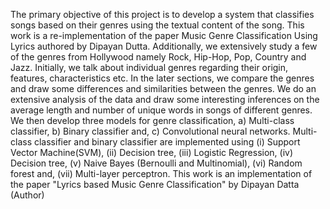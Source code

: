 The primary objective of this project is to develop a system that classifies songs based on their genres using the textual content of the song. This work is a re-implementation of the paper ​Music Genre Classification Using Lyrics​ authored by Dipayan Dutta. Additionally​, ​we extensively study a few of the genres from Hollywood namely ​Rock, Hip-Hop, Pop, Country and Jazz​. Initially, we talk about individual genres regarding their origin, features, characteristics etc. In the later sections, we compare the genres and draw some differences and similarities between the genres.
We do an extensive analysis of the data and draw some interesting inferences on the average length and number of unique words in songs of different genres. We then develop three models for genre classification, a) Multi-class classifier, b) Binary classifier and, c) Convolutional neural networks. Multi-class classifier and binary classifier are implemented using (i) Support Vector Machine(SVM), (ii) Decision tree, (iii) Logistic Regression, (iv) Decision tree, (v) Naive Bayes (Bernoulli and Multinomial), (vi) Random forest and, (vii) Multi-layer perceptron.
This work is an implementation of the paper "Lyrics based Music Genre Classification" by Dipayan Datta (Author)
